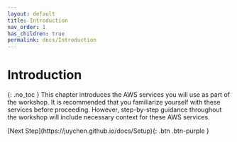 ```yaml
---
layout: default
title: Introduction
nav_order: 1
has_children: true
permalink: docs/Introduction
---
```


# Introduction
{: .no_toc }
This chapter introduces the AWS services you will use as part of the workshop. It is recommended that you familiarize yourself with these services before proceeding. However, step-by-step guidance throughout the workshop will include necessary context for these AWS services.

<div class="code-example" markdown="1">
[Next Step](https://juychen.github.io/docs/Setup){: .btn .btn-purple }
</div>